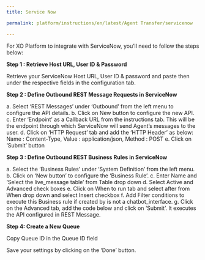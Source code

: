 ```yaml
---
title: Service Now

permalink: platform/instructions/en/latest/Agent Transfer/servicenow

---
```

For XO Platform to integrate with ServiceNow, you’ll need to follow the steps below:

<container>

**Step 1 : Retrieve Host URL, User ID & Password**

Retrieve your ServiceNow Host URL, User ID & password and paste then under the respective fields in the configuration tab.

</container>

<container>

**Step 2 : Define Outbound REST Message Requests in ServiceNow**
 
a. Select ‘REST Messages’ under ‘Outbound’ from the left menu to configure the API details.
b. Click on New button to configure the new API.
c. Enter ‘Endpoint’ as a Callback URL from the instructions tab. This will be the endpoint through which ServiceNow will send Agent’s messages to the user.
d. Click on ‘HTTP Request’ tab and add the ‘HTTP Header’ as below:
   Name : Content-Type, Value : application/json, Method : POST
e. Click on ‘Submit’ button

</container>

<container>
 
**Step 3 : Define Outbound REST Business Rules in ServiceNow**
 
a. Select the ‘Business Rules’ under ‘System Definition’ from the left menu.
b. Click on ‘New button’ to configure the ‘Business Rule’.
c. Enter Name and ‘Select the live_message table’ from Table drop down
d. Select Active and Advanced check boxes
e. Click on When to run tab and select after from When drop down and select Insert checkbox
f. Add Filter conditions to execute this Business rule if created by is not a chatbot_interface.
g. Click on the Advanced tab, add the code below and click on ‘Submit’. It executes the API configured in REST Message.

</container>

<container>
 
**Step 4: Create a New Queue**
 
Copy Queue ID in the Queue ID field

Save your settings by clicking on the ‘Done’ button.

</container>

